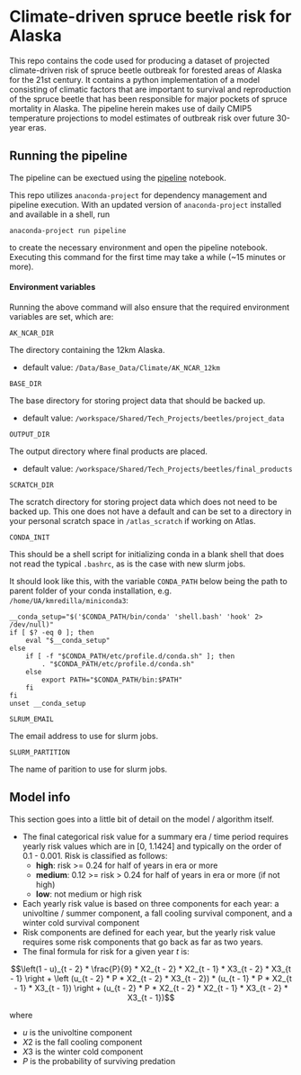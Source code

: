# Climate-driven spruce beetle risk for Alaska

This repo contains the code used for producing a dataset of projected climate-driven risk of spruce beetle outbreak for forested areas of Alaska for the 21st century. It contains a python implementation of a model consisting of climatic factors that are important to survival and reproduction of the spruce beetle that has been responsible for major pockets of spruce mortality in Alaska. The pipeline herein makes use of daily CMIP5 temperature projections to model estimates of outbreak risk over future 30-year eras. 

## Running the pipeline

The pipeline can be exectued using the [pipeline](pipeline.ipynb) notebook.

This repo utilizes `anaconda-project` for dependency management and pipeline execution. With an updated version of `anaconda-project` installed and available in a shell, run 

```
anaconda-project run pipeline
```

to create the necessary environment and open the pipeline notebook. 
Executing this command for the first time may take a while (~15 minutes or more). 

#### Environment variables

Running the above command will also ensure that the required environment variables are set, which are:

`AK_NCAR_DIR`

The directory containing the 12km Alaska.
* default value: `/Data/Base_Data/Climate/AK_NCAR_12km`

`BASE_DIR`

The base directory for storing project data that should be backed up.
* default value: `/workspace/Shared/Tech_Projects/beetles/project_data`

`OUTPUT_DIR`

The output directory where final products are placed.
* default value: `/workspace/Shared/Tech_Projects/beetles/final_products`

`SCRATCH_DIR`

The scratch directory for storing project data which does not need to be backed up. This one does not have a default and can be set to a directory in your personal scratch space in `/atlas_scratch` if working on Atlas.

`CONDA_INIT`

This should be a shell script for initializing conda in a blank shell that does not read the typical `.bashrc`, as is the case with new slurm jobs.

It should look like this, with the variable `CONDA_PATH` below being the path to parent folder of your conda installation, e.g. `/home/UA/kmredilla/miniconda3`:

```
__conda_setup="$('$CONDA_PATH/bin/conda' 'shell.bash' 'hook' 2> /dev/null)"
if [ $? -eq 0 ]; then
    eval "$__conda_setup"
else
    if [ -f "$CONDA_PATH/etc/profile.d/conda.sh" ]; then
        . "$CONDA_PATH/etc/profile.d/conda.sh"
    else
        export PATH="$CONDA_PATH/bin:$PATH"
    fi
fi
unset __conda_setup
```

`SLRUM_EMAIL`

The email address to use for slurm jobs.

`SLURM_PARTITION`

The name of parition to use for slurm jobs.


## Model info 

This section goes into a little bit of detail on the model / algorithm itself. 

* The final categorical risk value for a summary era / time period requires yearly risk values which are in [0, 1.1424] and typically on the order of 0.1 - 0.001. Risk is classified as follows:
    * **high**: risk >= 0.24 for half of years in era or more
    * **medium**: 0.12 >= risk > 0.24 for half of years in era or more (if not high)
    * **low**: not medium or high risk
* Each yearly risk value is based on three components for each year: a univoltine / summer component, a fall cooling survival component, and a winter cold survival component
* Risk components are defined for each year, but the yearly risk value requires some risk components that go back as far as two years. 
* The final formula for risk for a given year $t$ is:

$$\left(1 - u)_{t - 2} * \frac{P}{9} * X2_{t - 2} * X2_{t - 1} * X3_{t - 2} * X3_{t - 1} \right + \left (u_{t - 2} * P * X2_{t - 2} * X3_{t - 2}) * (u_{t - 1} * P * X2_{t - 1} * X3_{t - 1}) \right + (u_{t - 2} * P * X2_{t - 2} * X2_{t - 1} * X3_{t - 2} * X3_{t - 1})$$

where

* $u$ is the univoltine component  
* $X2$ is the fall cooling component
* $X3$ is the winter cold component
* $P$ is the probability of surviving predation

